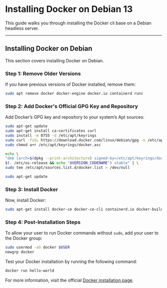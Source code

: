# Installing Docker on Debian 13

This guide walks you through installing the Docker cli base on a Debian headless server.

---

## Installing Docker on Debian

This section covers installing Docker on Debian.

### Step 1: Remove Older Versions

If you have previous versions of Docker installed, remove them:

```bash
sudo apt remove docker docker-engine docker.io containerd runc
```

### Step 2: Add Docker's Official GPG Key and Repository

Add Docker’s GPG key and repository to your system’s Apt sources:

```bash
sudo apt-get update
sudo apt-get install ca-certificates curl
sudo install -m 0755 -d /etc/apt/keyrings
sudo curl -fsSL https://download.docker.com/linux/debian/gpg -o /etc/apt/keyrings/docker.asc
sudo chmod a+r /etc/apt/keyrings/docker.asc

echo \
"deb [arch=$(dpkg --print-architecture) signed-by=/etc/apt/keyrings/docker.asc] https://download.docker.com/linux/debian \
$(. /etc/os-release && echo "$VERSION_CODENAME") stable" | \
sudo tee /etc/apt/sources.list.d/docker.list > /dev/null

sudo apt-get update
```

### Step 3: Install Docker

Now, install Docker:

```bash
sudo apt-get install docker-ce docker-ce-cli containerd.io docker-buildx-plugin docker-compose-plugin
```

### Step 4: Post-Installation Steps

To allow your user to run Docker commands without `sudo`, add your user to the Docker group:

```bash
sudo usermod -aG docker $USER
newgrp docker
```

Test your Docker installation by running the following command:

```bash
docker run hello-world
```

For more information, visit the official [Docker installation page](https://docs.docker.com/engine/install/debian/).
